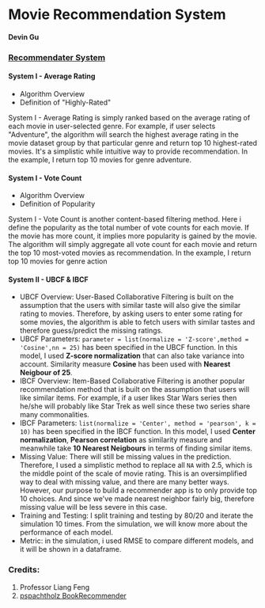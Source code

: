 # Movie Recommendation System
#### Devin Gu


### [Recommendater System](https://recommendationsysdevin.shinyapps.io/bookrecommender/)
#### System I - Average Rating

* Algorithm Overview
* Definition of "Highly-Rated"

System I - Average Rating is simply ranked based on the average rating of each movie in user-selected genre. For example, if user selects "Adventure", the algorithm will search the highest average rating in the movie dataset group by that particular genre and return top 10 highest-rated movies. It's a simplistic while intuitive way to provide recommendation. In the example, I return top 10 movies for genre adventure. 

#### System I - Vote Count

* Algorithm Overview
* Definition of Popularity

System I - Vote Count is another content-based filtering method. Here i define the popularity as the total number of vote counts for each movie. If the movie has more count, it implies more popularity is gained by the movie. The algorithm will simply aggregate all vote count for each movie and return the top 10 most-voted movies as recommendation. In the example, I return top 10 movies for genre action 

#### System II - UBCF & IBCF

* UBCF Overview: User-Based Collaborative Filtering is built on the assumption that the users with similar taste will also give the similar rating to movies. Therefore, by asking users to enter some rating for some movies, the algorithm is able to fetch users with similar tastes and therefore guess/predict the missing ratings. 
* UBCF Parameters: `parameter = list(normalize = 'Z-score',method = 'Cosine',nn = 25)` has been specified in the UBCF function. In this model, I used **Z-score normalization** that can also take variance into account. Similarity measure **Cosine** has been used with  **Nearest Neigbour of 25**.
* IBCF Overview: Item-Based Collaborative Filtering is another popular recommendation method that is built on the assumption that users will like similar items. For example, if a user likes Star Wars series then he/she will probably like Star Trek as well since these two series share many commonalities. 
* IBCF Parameters: `list(normalize = 'Center', method = 'pearson', k = 10)` has been specified in the IBCF function. In this model, I used **Center normalization**, **Pearson correlation** as similarity measure and meanwhile take **10 Nearest Neigbours** in terms of finding similar items. 
* Missing Value: There will still be missing values in the prediction. Therefore, I used a simplistic method to replace all `NA` with 2.5, which is the middle point of the scale of movie rating. This is an oversimplified way to deal with missing value, and there are many better ways. However, our purpose to build a recommender app is to only provide top 10 choices. And since we've made nearest neighbor fairly big, therefore missing value will be less severe in this case.   
* Training and Testing: I split training and testing by 80/20 and iterate the simulation 10 times. From the simulation, we will know more about the performance of each model. 
* Metric: in the simulation, i used RMSE to compare different models, and it will be shown in a dataframe. 

### Credits:
1. Professor Liang Feng 
2. [pspachtholz BookRecommender](https://github.com/pspachtholz/BookRecommender)

